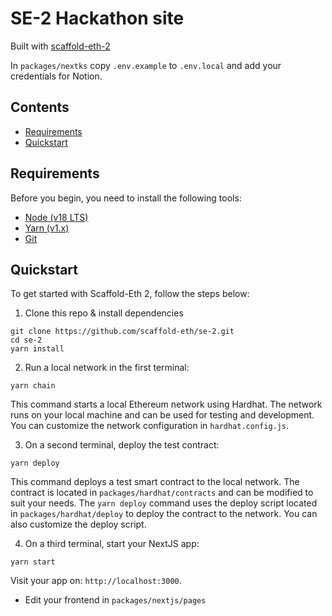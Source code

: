 # SE-2 Hackathon site 

Built with [scaffold-eth-2](https://github.com/scaffold-eth/se-2/)

In `packages/nextks` copy `.env.example` to `.env.local` and add your credentials for Notion.

## Contents

- [Requirements](#requirements)
- [Quickstart](#Quickstart)


## Requirements

Before you begin, you need to install the following tools:
- [Node (v18 LTS)](https://nodejs.org/en/download/)
- [Yarn (v1.x)](https://classic.yarnpkg.com/en/docs/install/)
- [Git](https://git-scm.com/downloads)

## Quickstart

To get started with Scaffold-Eth 2, follow the steps below:

1. Clone this repo & install dependencies

```
git clone https://github.com/scaffold-eth/se-2.git
cd se-2
yarn install
```

2. Run a local network in the first terminal:

```
yarn chain
```

This command starts a local Ethereum network using Hardhat. The network runs on your local machine and can be used for testing and development. You can customize the network configuration in `hardhat.config.js`.

3. On a second terminal, deploy the test contract:

```
yarn deploy
```
This command deploys a test smart contract to the local network. The contract is located in `packages/hardhat/contracts` and can be modified to suit your needs. The `yarn deploy` command uses the deploy script located in `packages/hardhat/deploy` to deploy the contract to the network. You can also customize the deploy script.

4. On a third terminal, start your NextJS app:

```
yarn start
```
Visit your app on: `http://localhost:3000`. 

- Edit your frontend in `packages/nextjs/pages`
